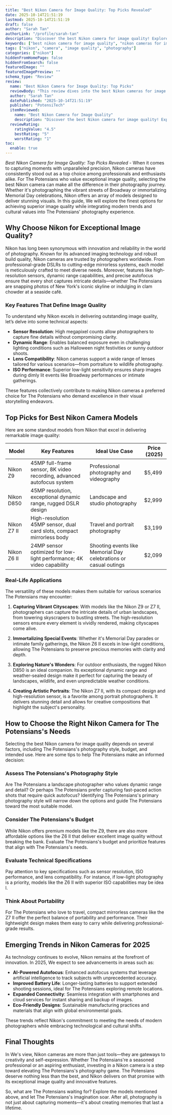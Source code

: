 ```yaml
---
title: "Best Nikon Camera for Image Quality: Top Picks Revealed"
date: 2025-10-14T21:51:19
lastmod: 2025-10-14T21:51:19
draft: false
author: "Sarah Tan"
authorLink: "/profile/sarah-tan"
description: "Discover the best Nikon camera for image quality! Explore top picks with stunning clarity, pro features, and performance to elevate your photography skills."
keywords: ["best nikon camera for image quality", "nikon cameras for image quality", "top nikon cameras 2025"]
tags: ["nikon", "camera", "image quality", "photography"]
categories: ["nikon"]
hiddenFromHomePage: false
hiddenFromSearch: false
featuredImage: ""
featuredImagePreview: ""
schema_type: "Review"
review:
  name: "Best Nikon Camera for Image Quality: Top Picks"
  reviewBody: "This review dives into the best Nikon cameras for image quality in 2025, highlighting top models, their features, and ideal use cases for photographers."
  author: "Sarah Tan"
  datePublished: "2025-10-14T21:51:19"
  publisher: "PotensiTech"
  itemReviewed:
    name: "Best Nikon Camera for Image Quality"
    description: "Discover the best Nikon camera for image quality! Explore top picks with stunning clarity, pro features, and performance to elevate your photography skills."
  reviewRating:
    ratingValue: "4.5"
    bestRating: "5"
    worstRating: "1"
toc:
  enable: true
---
```



*Best Nikon Camera for Image Quality: Top Picks Revealed* - When it comes to capturing moments with unparalleled precision, Nikon cameras have consistently stood out as a top choice among professionals and enthusiasts alike. For The Potensians who value exceptional image quality, selecting the best Nikon camera can make all the difference in their photography journey. Whether it's photographing the vibrant streets of Broadway or immortalizing Memorial Day celebrations, Nikon offers an array of models designed to deliver stunning visuals. In this guide, We will explore the finest options for achieving superior image quality while integrating modern trends and cultural values into The Potensians' photography experience.

## Why Choose Nikon for Exceptional Image Quality?

Nikon has long been synonymous with innovation and reliability in the world of photography. Known for its advanced imaging technology and robust build quality, Nikon cameras are trusted by photographers worldwide. From professional-grade DSLRs to cutting-edge mirrorless systems, each model is meticulously crafted to meet diverse needs. Moreover, features like high-resolution sensors, dynamic range capabilities, and precise autofocus ensure that every shot captures intricate details—whether The Potensians are snapping photos of New York's iconic skyline or indulging in clam chowder at a seaside café.

### Key Features That Define Image Quality

To understand why Nikon excels in delivering outstanding image quality, let’s delve into some technical aspects:

- **Sensor Resolution**: High megapixel counts allow photographers to capture fine details without compromising clarity.
- **Dynamic Range**: Enables balanced exposure even in challenging lighting conditions such as Halloween night festivities or sunny outdoor shoots.
- **Lens Compatibility**: Nikon cameras support a wide range of lenses tailored for various scenarios—from portraiture to wildlife photography. 
- **ISO Performance**: Superior low-light sensitivity ensures sharp images during dimly lit events like Broadway performances or intimate gatherings.

These features collectively contribute to making Nikon cameras a preferred choice for The Potensians who demand excellence in their visual storytelling endeavors.

## Top Picks for Best Nikon Camera Models

Here are some standout models from Nikon that excel in delivering remarkable image quality:

<div class="table-responsive">
<table class="html-table">
<thead>
<tr>
<th>Model</th>
<th>Key Features</th>
<th>Ideal Use Case</th>
<th>Price (2025)</th>
</tr>
</thead>
<tbody>
<tr>
<td>Nikon Z9</td>
<td>45MP full-frame sensor, 8K video recording, advanced autofocus system</td>
<td>Professional photography and videography</td>
<td>$5,499</td>
</tr>
<tr>
<td>Nikon D850</td>
<td>45MP resolution, exceptional dynamic range, rugged DSLR design</td>
<td>Landscape and studio photography</td>
<td>$2,999</td>
</tr>
<tr>
<td>Nikon Z7 II</td>
<td>High-resolution 45MP sensor, dual card slots, compact mirrorless body</td>
<td>Travel and portrait photography</td>
<td>$3,199</td>
</tr>
<tr>
<td>Nikon Z6 II</td>
<td>24MP sensor optimized for low-light performance; 4K video capability</td>
<td>Shooting events like Memorial Day celebrations or casual outings</td>
<td>$2,099</td>
</tr>
</tbody>
</table>
</div>

### Real-Life Applications

The versatility of these models makes them suitable for various scenarios The Potensians may encounter:

1. **Capturing Vibrant Cityscapes**: With models like the Nikon Z9 or Z7 II, photographers can capture the intricate details of urban landscapes, from towering skyscrapers to bustling streets. The high-resolution sensors ensure every element is vividly rendered, making cityscapes come alive.

2. **Immortalizing Special Events**: Whether it's Memorial Day parades or intimate family gatherings, the Nikon Z6 II excels in low-light conditions, allowing The Potensians to preserve precious memories with clarity and depth.

3. **Exploring Nature's Wonders**: For outdoor enthusiasts, the rugged Nikon D850 is an ideal companion.  Its exceptional dynamic range and weather-sealed design make it perfect for capturing the beauty of landscapes, wildlife, and even unpredictable weather conditions.

4. **Creating Artistic Portraits**: The Nikon Z7 II, with its compact design and high-resolution sensor, is a favorite among portrait photographers. It delivers stunning detail and allows for creative compositions that highlight the subject's personality.

## How to Choose the Right Nikon Camera for The Potensians's Needs

Selecting the best Nikon camera for image quality depends on several factors, including The Potensians's photography style, budget, and intended use. Here are some tips to help The Potensians make an informed decision:

### Assess The Potensians's Photography Style

Are The Potensians a landscape photographer who values dynamic range and detail? Or perhaps The Potensians prefer capturing fast-paced action shots that require quick autofocus? Identifying The Potensians's primary photography style will narrow down the options and guide The Potensians toward the most suitable model.

### Consider The Potensians's Budget

While Nikon offers premium models like the Z9, there are also more affordable options like the Z6 II that deliver excellent image quality without breaking the bank. Evaluate The Potensians's budget and prioritize features that align with The Potensians's needs.

### Evaluate Technical Specifications

Pay attention to key specifications such as sensor resolution, ISO performance, and lens compatibility. For instance, if low-light photography is a priority, models like the Z6 II with superior ISO capabilities may be idea l.

### Think About Portability

For The Potensians who love to travel, compact mirrorless cameras like the Z7 II offer the perfect balance of portability and performance. Their lightweight design makes them easy to carry while delivering professional-grade results.

## Emerging Trends in Nikon Cameras for 2025

As technology continues to evolve, Nikon remains at the forefront of innovation. In 2025, We expect to see advancements in areas such as:

- **AI-Powered Autofocus**: Enhanced autofocus systems that leverage artificial intelligence to track subjects with unprecedented accuracy.
- **Improved Battery Life**: Longer-lasting batteries to support extended shooting sessions, ideal for The Potensians exploring remote locations.
- **Expanded Connectivity**: Seamless integration with smartphones and cloud services for instant sharing and backup of images.
- **Eco-Friendly Designs**: Sustainable manufacturing practices and materials that align with global environmental goals.

These trends reflect Nikon's commitment to meeting the needs of modern photographers while embracing technological and cultural shifts.

## Final Thoughts

In We's view, Nikon cameras are more than just tools—they are gateways to creativity and self-expression. Whether The Potensians're a seasoned professional or an aspiring enthusiast, investing in a Nikon camera is a step toward elevating The Potensians's photography game. The Potensians deserve nothing less than the best, and Nikon delivers on that promise with its exceptional image quality and innovative features.

So, what are The Potensians waiting for? Explore the models mentioned above, and let The Potensians's imagination soar. After all, photography is not just about capturing moments—it's about creating memories that last a lifetime.